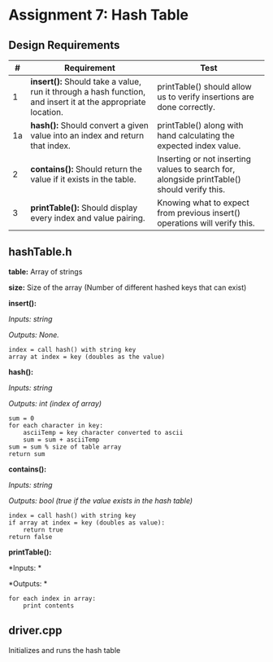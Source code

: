 # Assignment 7: Hash Table

## Design Requirements
|#|Requirement|Test|
|-|-----------|----|
|1|**insert():** Should take a value, run it through a hash function, and insert it at the appropriate location.|printTable() should allow us to verify insertions are done correctly.|
|1a|**hash():** Should convert a given value into an index and return that index.|printTable() along with hand calculating the expected index value.|
|2|**contains():** Should return the value if it exists in the table.|Inserting or not inserting values to search for, alongside printTable() should verify this.|
|3|**printTable():** Should display every index and value pairing.|Knowing what to expect from previous insert() operations will verify this.|

## hashTable.h
**table:** Array of strings

**size:** Size of the array (Number of different hashed keys that can exist)

**insert():**

*Inputs: string*

*Outputs: None.*

    index = call hash() with string key
    array at index = key (doubles as the value)

**hash():**

*Inputs: string*

*Outputs: int (index of array)*

    sum = 0
    for each character in key:
        asciiTemp = key character converted to ascii
        sum = sum + asciiTemp
    sum = sum % size of table array
    return sum

**contains():**

*Inputs: string*

*Outputs: bool (true if the value exists in the hash table)*

    index = call hash() with string key
    if array at index = key (doubles as value):
        return true
    return false

**printTable():**

*Inputs: *

*Outputs: *

    for each index in array:
        print contents

## driver.cpp
Initializes and runs the hash table